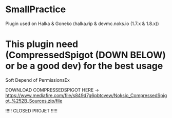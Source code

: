 # SmallPractice

Plugin used on Halka & Goneko (halka.rip & devmc.noks.io (1.7.x & 1.8.x))

# This plugin need (CompressedSpigot (DOWN BELOW) or be a good dev) for the best usage

Soft Depend of PermissionsEx

DOWNLOAD COMPRESSEDSPIGOT HERE -> https://www.mediafire.com/file/s849d7g6pbtcvew/Noksio_CompressedSpigot_%252B_Sources.zip/file

!!!!! CLOSED PROJET !!!!!
